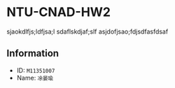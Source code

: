 # NTU-CNAD-HW2

sjaokdlfjs;ldfjsa;l
sdaflskdjaf;slf
asjdofjsao;fdjsdfasfdsaf

## Information

- ID: `M11351007`
- Name: `凃晏瑜`
